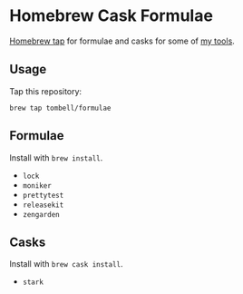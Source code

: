 # Homebrew Cask Formulae

[Homebrew tap][brew-tap] for formulae and casks for some of [my tools][tombell].

## Usage

Tap this repository:

    brew tap tombell/formulae

## Formulae

Install with `brew install`.

- `lock`
- `moniker`
- `prettytest`
- `releasekit`
- `zengarden`

## Casks

Install with `brew cask install`.

- `stark`

[brew-tap]: https://github.com/Homebrew/brew/blob/master/docs/brew-tap.md
[tombell]: https://github.com/tombell

